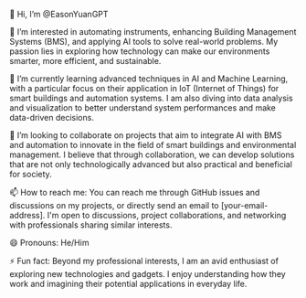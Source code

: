 👋 Hi, I’m @EasonYuanGPT

👀 I’m interested in automating instruments, enhancing Building Management Systems (BMS), and applying AI tools to solve real-world problems. My passion lies in exploring how technology can make our environments smarter, more efficient, and sustainable.

🌱 I’m currently learning advanced techniques in AI and Machine Learning, with a particular focus on their application in IoT (Internet of Things) for smart buildings and automation systems. I am also diving into data analysis and visualization to better understand system performances and make data-driven decisions.

💞️ I’m looking to collaborate on projects that aim to integrate AI with BMS and automation to innovate in the field of smart buildings and environmental management. I believe that through collaboration, we can develop solutions that are not only technologically advanced but also practical and beneficial for society.

📫 How to reach me: You can reach me through GitHub issues and discussions on my projects, or directly send an email to [your-email-address]. I'm open to discussions, project collaborations, and networking with professionals sharing similar interests.

😄 Pronouns: He/Him

⚡ Fun fact: Beyond my professional interests, I am an avid enthusiast of exploring new technologies and gadgets. I enjoy understanding how they work and imagining their potential applications in everyday life.

<!---
EasonYuanGPT/EasonYuanGPT is a ✨ special ✨ repository because its `README.md` (this file) appears on your GitHub profile.
You can click the Preview link to take a look at your changes.
--->

